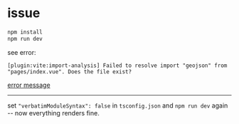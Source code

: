 # issue

```bash
npm install
npm run dev
```

see error:

```
[plugin:vite:import-analysis] Failed to resolve import "geojson" from "pages/index.vue". Does the file exist?
```

[error message](error-message.png)

---

set `"verbatimModuleSyntax": false` in `tsconfig.json` and `npm run dev` again -- now everything renders fine.
